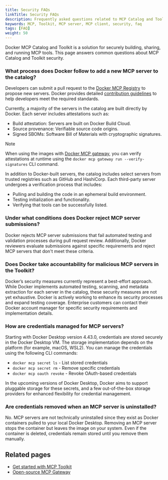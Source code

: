 ```yaml
---
title: Security FAQs
linkTitle: Security FAQs
description: Frequently asked questions related to MCP Catalog and Toolkit security
keywords: MCP, Toolkit, MCP server, MCP client, security, faq
tags: [FAQ]
weight: 50
---
```


Docker MCP Catalog and Toolkit is a solution for securely building, sharing, and
running MCP tools. This page answers common questions about MCP Catalog and Toolkit security.

### What process does Docker follow to add a new MCP server to the catalog?

Developers can submit a pull request to the [Docker MCP Registry](https://github.com/docker/mcp-registry) to propose new servers. Docker provides detailed [contribution guidelines](https://github.com/docker/mcp-registry/blob/main/CONTRIBUTING.md) to help developers meet the required standards.

Currently, a majority of the servers in the catalog are built directly by Docker. Each server includes attestations such as:

- Build attestation: Servers are built on Docker Build Cloud.
- Source provenance: Verifiable source code origins.
- Signed SBOMs: Software Bill of Materials with cryptographic signatures.

> [!NOTE]
> When using the images with [Docker MCP gateway](/manuals/ai/mcp-gateway/_index.md),
> you can verify attestations at runtime using the `docker mcp gateway run
> --verify-signatures` CLI command.


In addition to Docker-built servers, the catalog includes select servers from trusted registries such as GitHub and HashiCorp. Each third-party server undergoes a verification process that includes:

- Pulling and building the code in an ephemeral build environment.
- Testing initialization and functionality.
- Verifying that tools can be successfully listed.

### Under what conditions does Docker reject MCP server submissions?

Docker rejects MCP server submissions that fail automated testing and validation processes during pull request review. Additionally, Docker reviewers evaluate submissions against specific requirements and reject MCP servers that don't meet these criteria.

### Does Docker take accountability for malicious MCP servers in the Toolkit?

Docker’s security measures currently represent a best-effort approach. While Docker implements automated testing, scanning, and metadata extraction for each server in the catalog, these security measures are not yet exhaustive. Docker is actively working to enhance its security processes and expand testing coverage. Enterprise customers can contact their Docker account manager for specific security requirements and implementation details.

### How are credentials  managed for MCP servers?

Starting with Docker Desktop version 4.43.0, credentials are stored securely in the Docker Desktop VM. The storage implementation depends on the platform (for example, macOS, WSL2). You can manage the credentials using the following CLI commands:

-  `docker mcp secret ls` - List stored credentials
-  `docker mcp secret rm` -  Remove specific credentials
-  `docker mcp oauth revoke` - Revoke OAuth-based credentials

In the upcoming versions of Docker Desktop, Docker aims to support pluggable  storage for these secrets, and a few out-of-the-box storage providers for enhanced flexibility for credential management.

### Are credentials removed when an MCP server is uninstalled?

No. MCP servers are not technically uninstalled since they exist as Docker containers pulled to your local Docker Desktop. Removing an MCP server stops the container but leaves the image on your system. Even if the container is deleted, credentials remain stored until you remove them manually.


## Related pages

- [Get started with MCP Toolkit](/manuals/ai/mcp-catalog-and-toolkit/get-started.md)
- [Open-source MCP Gateway](/manuals/ai/mcp-gateway/_index.md)
